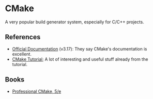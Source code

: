 CMake
=====

A very popular build generator system, especially for C/C++ projects.


References
----------

 - [Official Documentation](https://cmake.org/cmake/help/v3.17/) (v3.17):
   They say CMake's documentation is excellent.
 - [CMake Tutorial](https://cmake.org/cmake/help/latest/guide/tutorial/);
   A lot of interesting and useful stuff already from the tutorial.


Books
-----

 - [Professional CMake, 5/e](https://crascit.com/professional-cmake/)
